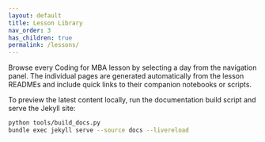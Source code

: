 ```yaml
---
layout: default
title: Lesson Library
nav_order: 3
has_children: true
permalink: /lessons/
---
```


Browse every Coding for MBA lesson by selecting a day from the navigation panel. The individual pages are generated automatically from the lesson READMEs and include quick links to their companion notebooks or scripts.

To preview the latest content locally, run the documentation build script and serve the Jekyll site:

```bash
python tools/build_docs.py
bundle exec jekyll serve --source docs --livereload
```
